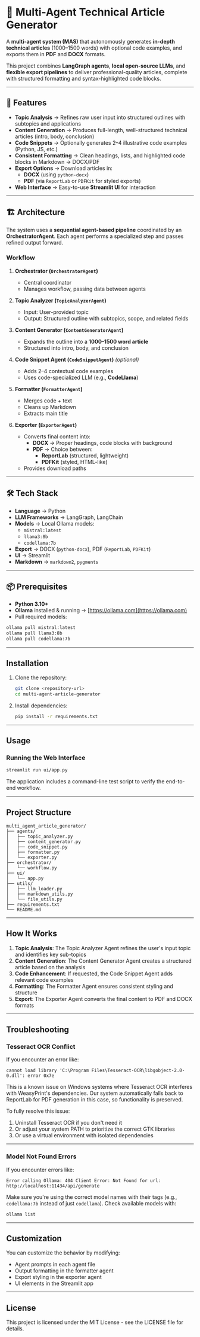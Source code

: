 # 📝 Multi-Agent Technical Article Generator  

A **multi-agent system (MAS)** that autonomously generates **in-depth technical articles** (1000–1500 words) with optional code examples, and exports them in **PDF** and **DOCX** formats.  

This project combines **LangGraph agents**, **local open-source LLMs**, and **flexible export pipelines** to deliver professional-quality articles, complete with structured formatting and syntax-highlighted code blocks.  

---

## 🚀 Features  

- **Topic Analysis** → Refines raw user input into structured outlines with subtopics and applications  
- **Content Generation** → Produces full-length, well-structured technical articles (intro, body, conclusion)  
- **Code Snippets** → Optionally generates 2–4 illustrative code examples (Python, JS, etc.)  
- **Consistent Formatting** → Clean headings, lists, and highlighted code blocks in Markdown → DOCX/PDF  
- **Export Options** → Download articles in:  
  - **DOCX** (using `python-docx`)  
  - **PDF** (via `ReportLab` or `PDFKit` for styled exports)  
- **Web Interface** → Easy-to-use **Streamlit UI** for interaction  

---

## 🏗️ Architecture  

The system uses a **sequential agent-based pipeline** coordinated by an **OrchestratorAgent**. Each agent performs a specialized step and passes refined output forward.  

### Workflow  

1. **Orchestrator (`OrchestratorAgent`)**  
   - Central coordinator  
   - Manages workflow, passing data between agents  

2. **Topic Analyzer (`TopicAnalyzerAgent`)**  
   - Input: User-provided topic  
   - Output: Structured outline with subtopics, scope, and related fields  

3. **Content Generator (`ContentGeneratorAgent`)**  
   - Expands the outline into a **1000–1500 word article**  
   - Structured into intro, body, and conclusion  

4. **Code Snippet Agent (`CodeSnippetAgent`)** *(optional)*  
   - Adds 2–4 contextual code examples  
   - Uses code-specialized LLM (e.g., **CodeLlama**)  

5. **Formatter (`FormatterAgent`)**  
   - Merges code + text  
   - Cleans up Markdown  
   - Extracts main title  

6. **Exporter (`ExporterAgent`)**  
   - Converts final content into:  
     - **DOCX** → Proper headings, code blocks with background  
     - **PDF** → Choice between:  
       - **ReportLab** (structured, lightweight)  
       - **PDFKit** (styled, HTML-like)  
   - Provides download paths  

---

## 🛠️ Tech Stack  

- **Language** → Python  
- **LLM Frameworks** → LangGraph, LangChain  
- **Models** → Local Ollama models:  
  - `mistral:latest`  
  - `llama3:8b`  
  - `codellama:7b`  
- **Export** → DOCX (`python-docx`), PDF (`ReportLab`, `PDFKit`)  
- **UI** → Streamlit  
- **Markdown** → `markdown2`, `pygments`  

---

## 📦 Prerequisites  

- **Python 3.10+**  
- **Ollama** installed & running → [https://ollama.com](https://ollama.com)  
- Pull required models:  

```bash
ollama pull mistral:latest
ollama pull llama3:8b
ollama pull codellama:7b
```
---

## Installation

1. Clone the repository:
   ```bash
   git clone <repository-url>
   cd multi-agent-article-generator
   ```

2. Install dependencies:
   ```bash
   pip install -r requirements.txt
   ```
---

## Usage

### Running the Web Interface

```bash
streamlit run ui/app.py
```

The application includes a command-line test script to verify the end-to-end workflow.

---

## Project Structure

```
multi_agent_article_generator/
├── agents/
│   ├── topic_analyzer.py
│   ├── content_generator.py
│   ├── code_snippet.py
│   ├── formatter.py
│   └── exporter.py
├── orchestrator/
│   └── workflow.py
├── ui/
│   └── app.py
├── utils/
│   ├── llm_loader.py
│   ├── markdown_utils.py
│   └── file_utils.py
├── requirements.txt
└── README.md
```
---

## How It Works

1. **Topic Analysis**: The Topic Analyzer Agent refines the user's input topic and identifies key sub-topics
2. **Content Generation**: The Content Generator Agent creates a structured article based on the analysis
3. **Code Enhancement**: If requested, the Code Snippet Agent adds relevant code examples
4. **Formatting**: The Formatter Agent ensures consistent styling and structure
5. **Export**: The Exporter Agent converts the final content to PDF and DOCX formats

---

## Troubleshooting

### Tesseract OCR Conflict

If you encounter an error like:
```
cannot load library 'C:\Program Files\Tesseract-OCR\libgobject-2.0-0.dll': error 0x7e
```

This is a known issue on Windows systems where Tesseract OCR interferes with WeasyPrint's dependencies. 
Our system automatically falls back to ReportLab for PDF generation in this case, so functionality is preserved.

To fully resolve this issue:
1. Uninstall Tesseract OCR if you don't need it
2. Or adjust your system PATH to prioritize the correct GTK libraries
3. Or use a virtual environment with isolated dependencies

---

### Model Not Found Errors

If you encounter errors like:
```
Error calling Ollama: 404 Client Error: Not Found for url: http://localhost:11434/api/generate
```

Make sure you're using the correct model names with their tags (e.g., `codellama:7b` instead of just `codellama`).
Check available models with:
```bash
ollama list
```

---

## Customization

You can customize the behavior by modifying:
- Agent prompts in each agent file
- Output formatting in the formatter agent
- Export styling in the exporter agent
- UI elements in the Streamlit app

---

## License

This project is licensed under the MIT License - see the LICENSE file for details.
